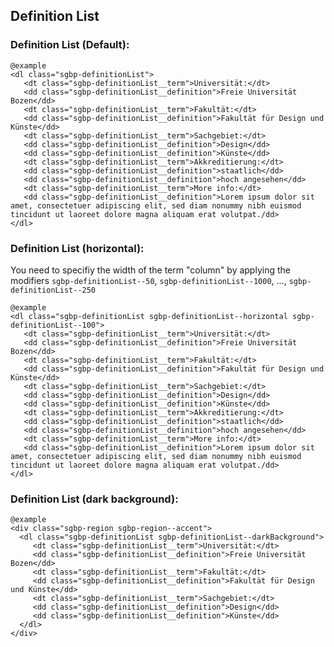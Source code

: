## Definition List

### Definition List (Default):

    @example
    <dl class="sgbp-definitionList">
       <dt class="sgbp-definitionList__term">Universität:</dt>
       <dd class="sgbp-definitionList__definition">Freie Universität Bozen</dd>
       <dt class="sgbp-definitionList__term">Fakultät:</dt>
       <dd class="sgbp-definitionList__definition">Fakultät für Design und Künste</dd>
       <dt class="sgbp-definitionList__term">Sachgebiet:</dt>
       <dd class="sgbp-definitionList__definition">Design</dd>
       <dd class="sgbp-definitionList__definition">Künste</dd>
       <dt class="sgbp-definitionList__term">Akkreditierung:</dt>
       <dd class="sgbp-definitionList__definition">staatlich</dd>
       <dd class="sgbp-definitionList__definition">hoch angesehen</dd>
       <dt class="sgbp-definitionList__term">More info:</dt>
       <dd class="sgbp-definitionList__definition">Lorem ipsum dolor sit amet, consectetuer adipiscing elit, sed diam nonummy nibh euismod tincidunt ut laoreet dolore magna aliquam erat volutpat./dd>
    </dl>

### Definition List (horizontal):

You need to specifiy the width of the term "column" by applying the modifiers `sgbp-definitionList--50`, `sgbp-definitionList--1000`, ..., `sgbp-definitionList--250`

    @example
    <dl class="sgbp-definitionList sgbp-definitionList--horizontal sgbp-definitionList--100">
       <dt class="sgbp-definitionList__term">Universität:</dt>
       <dd class="sgbp-definitionList__definition">Freie Universität Bozen</dd>
       <dt class="sgbp-definitionList__term">Fakultät:</dt>
       <dd class="sgbp-definitionList__definition">Fakultät für Design und Künste</dd>
       <dt class="sgbp-definitionList__term">Sachgebiet:</dt>
       <dd class="sgbp-definitionList__definition">Design</dd>
       <dd class="sgbp-definitionList__definition">Künste</dd>
       <dt class="sgbp-definitionList__term">Akkreditierung:</dt>
       <dd class="sgbp-definitionList__definition">staatlich</dd>
       <dd class="sgbp-definitionList__definition">hoch angesehen</dd>
       <dt class="sgbp-definitionList__term">More info:</dt>
       <dd class="sgbp-definitionList__definition">Lorem ipsum dolor sit amet, consectetuer adipiscing elit, sed diam nonummy nibh euismod tincidunt ut laoreet dolore magna aliquam erat volutpat./dd>
    </dl>

### Definition List (dark background):

    @example
    <div class="sgbp-region sgbp-region--accent">
      <dl class="sgbp-definitionList sgbp-definitionList--darkBackground">
         <dt class="sgbp-definitionList__term">Universität:</dt>
         <dd class="sgbp-definitionList__definition">Freie Universität Bozen</dd>
         <dt class="sgbp-definitionList__term">Fakultät:</dt>
         <dd class="sgbp-definitionList__definition">Fakultät für Design und Künste</dd>
         <dt class="sgbp-definitionList__term">Sachgebiet:</dt>
         <dd class="sgbp-definitionList__definition">Design</dd>
         <dd class="sgbp-definitionList__definition">Künste</dd>
      </dl>
    </div>
